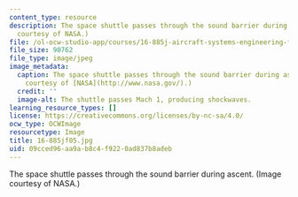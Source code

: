 ```yaml
---
content_type: resource
description: The space shuttle passes through the sound barrier during ascent. (Image
  courtesy of NASA.)
file: /ol-ocw-studio-app/courses/16-885j-aircraft-systems-engineering-fall-2005/09cced96aa9ab8c4f9220ad837b8adeb_16-885jf05.jpg
file_size: 90762
file_type: image/jpeg
image_metadata:
  caption: The space shuttle passes through the sound barrier during ascent. (Image
    courtesy of [NASA](http://www.nasa.gov/).)
  credit: ''
  image-alt: The shuttle passes Mach 1, producing shockwaves.
learning_resource_types: []
license: https://creativecommons.org/licenses/by-nc-sa/4.0/
ocw_type: OCWImage
resourcetype: Image
title: 16-885jf05.jpg
uid: 09cced96-aa9a-b8c4-f922-0ad837b8adeb
---
```

The space shuttle passes through the sound barrier during ascent. (Image courtesy of NASA.)